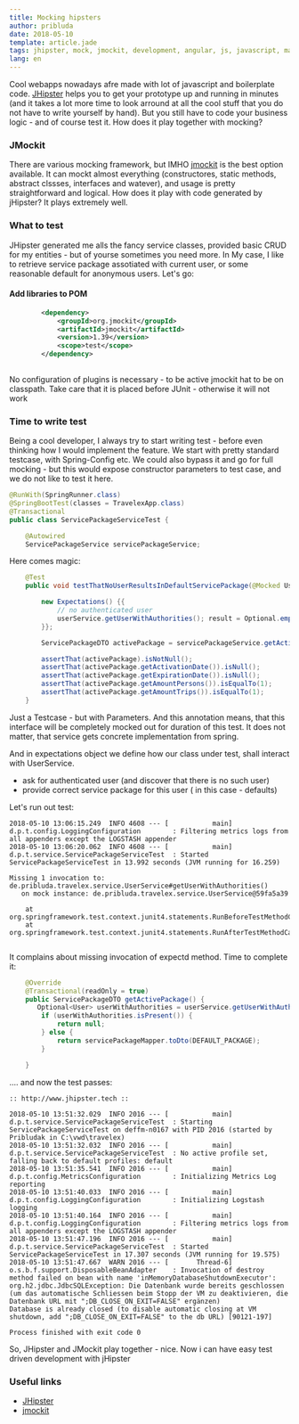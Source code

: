 ```yaml
---
title: Mocking hipsters
author: pribluda
date: 2018-05-10
template: article.jade
tags: jhipster, mock, jmockit, development, angular, js, javascript, maven
lang: en
---
```


Cool webapps nowadays afre made with lot of javascript and boilerplate code. [JHipster](https://www.jhipster.tech/) helps 
you to  get your prototype up and running  in minutes (and it takes a lot more time to look arround at all the cool stuff
that you do not have to write yourself by hand).  But you still have to code your business logic -  and of course test it. 
How does it play together with mocking? 

<span class="more"></span>

### JMockit

There are various mocking framework, but IMHO [jmockit](http://jmockit.github.io/) is the best option available. It can mockt almost everything (constructores, static 
methods, abstract clssses, interfaces and watever), and usage is pretty straightforward and logical.   How does it play with
code generated by jHipster? It plays extremely well. 

### What to test

JHipster generated me alls the fancy service classes,  provided basic CRUD for my entities - but of yourse sometimes you need more. 
In My case, I like to retrieve service package assotiated with current user, or some reasonable default for anonymous users. Let's go:

#### Add libraries to POM

```xml
        <dependency>
            <groupId>org.jmockit</groupId>
            <artifactId>jmockit</artifactId>
            <version>1.39</version>
            <scope>test</scope>
        </dependency>
        
```
      
No configuration of plugins is necessary - to be active jmockit hat to be on classpath. Take care that it is placed before JUnit -  otherwise 
it will not work

### Time to write test
Being a cool developer, I always try to start writing test - before even thinking how I would implement the feature. We start with pretty 
standard testcase, with Spring-Config etc. We could also bypass it and go for full mocking - but this would expose constructor
parameters to test case, and we do not like to test it here. 


```java
@RunWith(SpringRunner.class)
@SpringBootTest(classes = TravelexApp.class)
@Transactional
public class ServicePackageServiceTest {

    @Autowired
    ServicePackageService servicePackageService;
```  

Here comes magic:

````java
    @Test
    public void testThatNoUserResultsInDefaultServicePackage(@Mocked UserService userService) {

        new Expectations() {{
            // no authenticated user
            userService.getUserWithAuthorities(); result = Optional.empty();
        }};

        ServicePackageDTO activePackage = servicePackageService.getActivePackage();

        assertThat(activePackage).isNotNull();
        assertThat(activePackage.getActivationDate()).isNull();
        assertThat(activePackage.getExpirationDate()).isNull();
        assertThat(activePackage.getAmountPersons()).isEqualTo(1);
        assertThat(activePackage.getAmountTrips()).isEqualTo(1);
    }
````

Just a Testcase - but with Parameters.  And this annotation means,  that this interface will be completely mocked
out for duration of this test. It does not matter, that service gets concrete implementation from spring.

And in expectations object we define how our class under test, shall interact with UserService.

- ask for authenticated user (and  discover that there is no such user)
- provide correct service package for this user ( in this case -  defaults)

Let's run out test:

````
2018-05-10 13:06:15.249  INFO 4608 --- [           main] d.p.t.config.LoggingConfiguration        : Filtering metrics logs from all appenders except the LOGSTASH appender
2018-05-10 13:06:20.062  INFO 4608 --- [           main] d.p.t.service.ServicePackageServiceTest  : Started ServicePackageServiceTest in 13.992 seconds (JVM running for 16.259)

Missing 1 invocation to:
de.pribluda.travelex.service.UserService#getUserWithAuthorities()
   on mock instance: de.pribluda.travelex.service.UserService@59fa5a39

	at org.springframework.test.context.junit4.statements.RunBeforeTestMethodCallbacks.evaluate(RunBeforeTestMethodCallbacks.java:75)
	at org.springframework.test.context.junit4.statements.RunAfterTestMethodCallbacks.evaluate(RunAfterTestMethodCallbacks.java:86)


````

It complains about missing  invocation of expectd method.  Time to complete it:

````java
    @Override
    @Transactional(readOnly = true)
    public ServicePackageDTO getActivePackage() {
       Optional<User> userWithAuthorities = userService.getUserWithAuthorities();
        if (userWithAuthorities.isPresent()) {
            return null;
        } else {
            return servicePackageMapper.toDto(DEFAULT_PACKAGE);
        }

    }
````

.... and now the test passes:

````
:: http://www.jhipster.tech ::

2018-05-10 13:51:32.029  INFO 2016 --- [           main] d.p.t.service.ServicePackageServiceTest  : Starting ServicePackageServiceTest on deffm-n0167 with PID 2016 (started by Pribludak in C:\vwd\travelex)
2018-05-10 13:51:32.032  INFO 2016 --- [           main] d.p.t.service.ServicePackageServiceTest  : No active profile set, falling back to default profiles: default
2018-05-10 13:51:35.541  INFO 2016 --- [           main] d.p.t.config.MetricsConfiguration        : Initializing Metrics Log reporting
2018-05-10 13:51:40.033  INFO 2016 --- [           main] d.p.t.config.LoggingConfiguration        : Initializing Logstash logging
2018-05-10 13:51:40.164  INFO 2016 --- [           main] d.p.t.config.LoggingConfiguration        : Filtering metrics logs from all appenders except the LOGSTASH appender
2018-05-10 13:51:47.196  INFO 2016 --- [           main] d.p.t.service.ServicePackageServiceTest  : Started ServicePackageServiceTest in 17.307 seconds (JVM running for 19.575)
2018-05-10 13:51:47.667  WARN 2016 --- [       Thread-6] o.s.b.f.support.DisposableBeanAdapter    : Invocation of destroy method failed on bean with name 'inMemoryDatabaseShutdownExecutor': org.h2.jdbc.JdbcSQLException: Die Datenbank wurde bereits geschlossen (um das automatische Schliessen beim Stopp der VM zu deaktivieren, die Datenbank URL mit ";DB_CLOSE_ON_EXIT=FALSE" ergänzen)
Database is already closed (to disable automatic closing at VM shutdown, add ";DB_CLOSE_ON_EXIT=FALSE" to the db URL) [90121-197]

Process finished with exit code 0
````


So, JHipster and JMockit play together -   nice.  Now i can have easy test driven development with jHipster


### Useful links

* [JHipster](https://www.jhipster.tech/)
* [jmockit](http://jmockit.github.io/)
